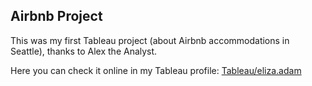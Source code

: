 ## Airbnb Project

This was my first Tableau project (about Airbnb accommodations in Seattle), thanks to Alex the Analyst.

Here you can check it online in my Tableau profile: [Tableau/eliza.adam](https://public.tableau.com/app/profile/eliza.adam4483/viz/AirBnBFullProject_17298643333730/Dashboard1)